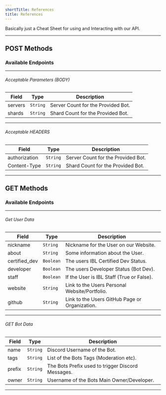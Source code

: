```yaml
---
shortTitle: References
title: References
---
```


Basically just a Cheat Sheet for using and Interacting with our API.

--- 

## POST Methods

### Available Endpoints

<Route method="POST" path="/bot/:botid" auth /> 

---

###### Acceptable Parameters (BODY)
| Field     | Type        | Description                                                                        |
| --------- | ----------- | ---------------------------------------------------------------------------------- |
| servers   | `String`    | Server Count for the Provided Bot.                                                 |
| shards    | `String`    | Shard Count for the Provided Bot.                                                  |

--- 

###### Acceptable HEADERS
| Field     | Type        | Description                                                                        |
| --------- | ----------- | ---------------------------------------------------------------------------------- |
| authorization   | `String`    | Server Count for the Provided Bot.                                           |
| Content-Type    | `String`    | Shard Count for the Provided Bot.                                            |

---

## GET Methods

### Available Endpoints

<Route method="GET" path="/user/:userID" /> 

<Route method="GET" path="/bot/:botID" /> 

---

###### Get User Data
| Field     | Type        | Description                                                                                         |
| --------- | ----------- | --------------------------------------------------------------------------------------------------- |
| nickname  | `String`    | Nickname for the User on our Website.                                                 |
| about     | `String`    | Some information about the User.                                                   |
| certified_dev | `Boolean` | The users IBL Certified Dev Status.                                                                   |
| developer | `Boolean`    | The users Developer Status (Bot Dev).                                                               |
| staff     | `Boolean`    | If the User is IBL Staff (True or False).                                                               |
| website   | `String`     | Link to the Users Personal Website/Portfolio.                                                               |
| github     | `String`    | Link to the Users GitHub Page or Organization.                                                               |

--- 

###### GET Bot Data
| Field     | Type        | Description                                                                                         |
| --------- | ----------- | --------------------------------------------------------------------------------------------------- |
| name      | `String`    | Discord Username of the Bot.                                                         |
| tags      | `String`    | List of the Bots Tags (Moderation etc).                                                   |
| prefix    | `String`    | The Bots Prefix used to trigger Discord Messages.                                                                   |
| owner     | `String`    | Username of the Bots Main Owner/Developer.                                                               |

---
